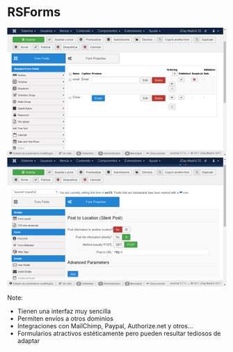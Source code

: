 # RSForms
<img class="fragment current-visible    " src="/images/rsforms-formulario.png"/>
<img class="fragment" src="/images/rsforms-formulario-post.png"/>

Note:
* Tienen una interfaz muy sencilla
* Permiten envíos a otros dominios
* Integraciones con MailChimp, Paypal, Authorize.net y otros...
* Formularios atractivos estéticamente pero pueden resultar tediosos de adaptar